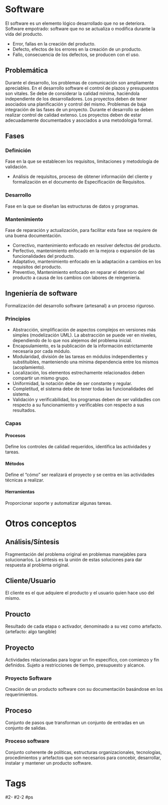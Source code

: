 # Software
El software es un elemento lógico desarrollado que no se deteriora.
Software empotrado: software que no se actualiza o modifica durante la vida del producto.
- Error, fallas en la creación del producto.
- Defecto, efectos de los errores en la creación de un producto.
- Fallo, consecuencia de los defectos, se producen con el uso.
## Problemática
Durante el desarrollo, los problemas de comunicación son ampliamente apreciables.
En el desarrollo software el control de plazos y presupuestos son vitales.
Se debe de considerar la calidad mínima, haciéndola independiente de los desarrolladores.
Los proyectos deben de tener asociados una planificación y control del mismo.
Problemas de baja integración de las fases de un proyecto.
Durante el desarrollo se deben realizar control de calidad extenso.
Los proyectos deben de estar adecuadamente documentados y asociados a una metodología formal.
## Fases
### Definición
Fase en la que se establecen los requisitos, limitaciones y metodología de validación.
- Análisis de requisitos, proceso de obtener información del cliente y formalización en el documento de Especificación de Requisitos.
### Desarrollo
Fase en la que se diseñan las estructuras de datos y programas.
### Mantenimiento
Fase de reparación y actualización, para facilitar esta fase se requiere de una buena documentación.
- Correctivo, mantenimiento enfocado en resolver defectos del producto.
- Perfectivo, mantenimiento enfocado en la mejora o expansión de las funcionalidades del producto.
- Adaptativo, mantenimiento enfocado en la adaptación a cambios en los requisitos del producto.
- Preventivo, Mantenimiento enfocado en reparar el deterioro del producto a causa de los cambios con labores de reingeniería.
## Ingeniería de software
Formalización del desarrollo software (artesanal) a un proceso riguroso.
### Principios
- Abstracción, simplificación de aspectos complejos en versiones más simples (modelización UML). La abstracción se puede ver en niveles, dependiendo de lo que nos alejemos del problema inicial.
- Encapsulamiento, es la publicación de la información estrictamente necesaria por cada módulo.
- Modularidad, división de las tareas en módulos independientes y substituibles, manteniendo una mínima dependencia entre los mismos (acoplamiento).
- Localización, los elementos estrechamente relacionados deben compartir un mismo grupo.
- Uniformidad, la notación debe de ser constante y regular.
- Completitud, el sistema debe de tener todas las funcionalidades del sistema.
- Validación y verificabilidad, los programas deben de ser validadles con respecto a su funcionamiento y verificables con respecto a sus resultados.
### Capas
#### Procesos
Define los controles de calidad requeridos, identifica las actividades y tareas.
#### Métodos
Define el “cómo” ser realizará el proyecto y se centra en las actividades técnicas a realizar.
#### Herramientas
Proporcionar soporte y automatizar algunas tareas.
# Otros conceptos
## Análisis/Síntesis
Fragmentación del problema original en problemas manejables para solucionarlos. La síntesis es la unión de estas soluciones para dar respuesta al problema original.
## Cliente/Usuario
El cliente es el que adquiere el producto y el usuario quien hace uso del mismo.

## Proucto
Resultado de cada etapa o activador, denominado a su vez como artefacto. (artefacto: algo tangible)

## Proyecto
Actividades relacionadas para lograr un fin específico, con comienzo y fin definidos. Sujeto a restricciones de tiempo, presupuesto y alcance.

### Proyecto Software
Creación de un producto software con su documentación basándose en los requerimientos.

## Proceso
Conjunto de pasos que transforman un conjunto de entradas en un conjunto de salidas.

### Proceso software
Conjunto coherente de políticas, estructuras organizacionales, tecnologías, procedimientos y artefactos que son necesarios para concebir, desarrollar, instalar y mantener un producto software.
# Tags
#2- 
#2-2 
#ps